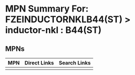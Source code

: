 



# MPN Summary For: FZEINDUCTORNKLB44(ST) > inductor-nkl : B44(ST)

## MPNs
  

|MPN|Direct Links|Search Links|
| :--- | :--- | :--- |
||||
